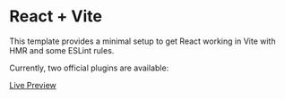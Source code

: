 # React + Vite

This template provides a minimal setup to get React working in Vite with HMR and some ESLint rules.

Currently, two official plugins are available:

[Live Preview](https://pages.github.com/](https://65799bd186424f0099d22d6f--earnest-malabi-d7f4f2.netlify.app/)https://65799bd186424f0099d22d6f--earnest-malabi-d7f4f2.netlify.app/)
